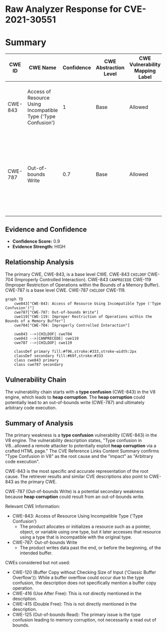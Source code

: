 # Raw Analyzer Response for CVE-2021-30551

# Summary
| CWE ID | CWE Name | Confidence | CWE Abstraction Level | CWE Vulnerability Mapping Label | CWE-Vulnerability Mapping Notes |
|---|---|---|---|---|---|
| CWE-843 | Access of Resource Using Incompatible Type ('Type Confusion') | 1 | Base | Allowed | Primary CWE. The vulnerability description explicitly states "Type confusion in V8".  |
| CWE-787 | Out-of-bounds Write | 0.7 | Base | Allowed | Secondary Candidate.  The vulnerability description mentions "**heap corruption**" which may be caused by an out-of-bounds write. |

## Evidence and Confidence

*   **Confidence Score:** 0.9
*   **Evidence Strength:** HIGH

## Relationship Analysis
The primary CWE, CWE-843, is a base level CWE. CWE-843 `CHILDOF` CWE-704 (Improperly Controlled Interaction). CWE-843 `CANPRECEDE` CWE-119 (Improper Restriction of Operations within the Bounds of a Memory Buffer). CWE-787 is a base level CWE. CWE-787 `CHILDOF` CWE-119.

```mermaid
graph TD
    cwe843["CWE-843: Access of Resource Using Incompatible Type ('Type Confusion')"]
    cwe787["CWE-787: Out-of-bounds Write"]
    cwe119["CWE-119: Improper Restriction of Operations within the Bounds of a Memory Buffer"]
    cwe704["CWE-704: Improperly Controlled Interaction"]

    cwe843 -->|CHILDOF| cwe704
    cwe843 -->|CANPRECEDE| cwe119
    cwe787 -->|CHILDOF| cwe119

    classDef primary fill:#f96,stroke:#333,stroke-width:2px
    classDef secondary fill:#69f,stroke:#333
    class cwe843 primary
    class cwe787 secondary
```

## Vulnerability Chain
The vulnerability chain starts with a **type confusion** (CWE-843) in the V8 engine, which leads to **heap corruption**. The **heap corruption** could potentially lead to an out-of-bounds write (CWE-787) and ultimately arbitrary code execution.

## Summary of Analysis
The primary weakness is a **type confusion** vulnerability (CWE-843) in the V8 engine. The vulnerability description states, "Type confusion in V8...allowed a remote attacker to potentially exploit **heap corruption** via a crafted HTML page." The CVE Reference Links Content Summary confirms "Type Confusion in V8" as the root cause and the "impact" as "Arbitrary code execution".

CWE-843 is the most specific and accurate representation of the root cause. The retriever results and similar CVE descriptions also point to CWE-843 as the primary CWE.

CWE-787 (Out-of-bounds Write) is a potential secondary weakness because **heap corruption** could result from an out-of-bounds write.

Relevant CWE Information:
- CWE-843: Access of Resource Using Incompatible Type ('Type Confusion')
  - The product allocates or initializes a resource such as a pointer, object, or variable using one type, but it later accesses that resource using a type that is incompatible with the original type.
- CWE-787: Out-of-bounds Write
  - The product writes data past the end, or before the beginning, of the intended buffer.

CWEs considered but not used:
- CWE-120 (Buffer Copy without Checking Size of Input ('Classic Buffer Overflow')): While a buffer overflow could occur due to the type confusion, the description does not specifically mention a buffer copy operation.
- CWE-416 (Use After Free): This is not directly mentioned in the description.
- CWE-415 (Double Free): This is not directly mentioned in the description.
- CWE-125 (Out-of-bounds Read): The primary issue is the type confusion leading to memory corruption, not necessarily a read out of bounds.